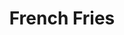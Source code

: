 ---
layout: post
title: French Fries
description: Crispy golden fries deliciousness
price: $4.50
type: appetizer
gravatar: https://gravatar.com/avatar/4d4cc105958cfeec20de31c34a6a3a15?s=150
postFooter: Additional information, and maybe a <a href="#">link or two</a>
---